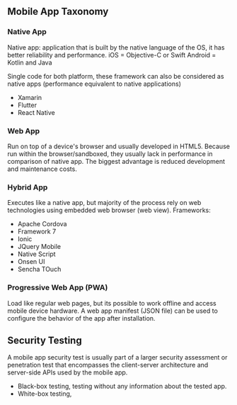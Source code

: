 ## Mobile App Taxonomy
### Native App
Native app: application that is built by the native language of the OS, it has better reliability and performance.
iOS = Objective-C or Swift
Android = Kotlin and Java

Single code for both platform, these framework can also be considered as native apps (performance equivalent to native applications)
- Xamarin
- Flutter
- React Native

### Web App
Run on top of a device's browser and usually developed in HTML5. Because run within the browser/sandboxed, they usually lack in performance in comparison of native app. The biggest advantage is reduced development and maintenance costs.

### Hybrid App
Executes like a native app, but majority of the process rely on web technologies using embedded web browser (web view). Frameworks:
- Apache Cordova
- Framework 7
- Ionic
- JQuery Mobile
- Native Script
- Onsen UI
- Sencha TOuch

### Progressive Web App (PWA)
Load like regular web pages, but its possible to work offline and access mobile device hardware. A web app manifest (JSON file) can be used to configure the behavior of the app after installation.


## Security Testing
A mobile app security test is usually part of a larger security assessment or penetration test that encompasses the client-server architecture and server-side APIs used by the mobile app.
- Black-box testing, testing without any information about the tested app.
- White-box testing, 